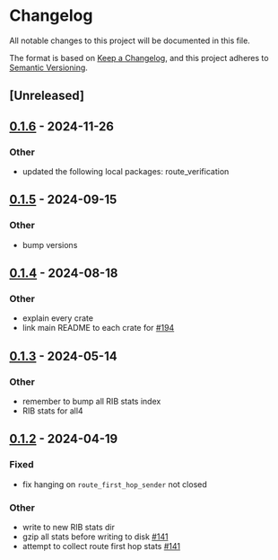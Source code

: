# Changelog
All notable changes to this project will be documented in this file.

The format is based on [Keep a Changelog](https://keepachangelog.com/en/1.0.0/),
and this project adheres to [Semantic Versioning](https://semver.org/spec/v2.0.0.html).

## [Unreleased]

## [0.1.6](https://github.com/SichangHe/internet_route_verification/compare/route_verification_rib_stats-v0.1.5...route_verification_rib_stats-v0.1.6) - 2024-11-26

### Other

- updated the following local packages: route_verification

## [0.1.5](https://github.com/SichangHe/internet_route_verification/compare/route_verification_rib_stats-v0.1.4...route_verification_rib_stats-v0.1.5) - 2024-09-15

### Other

- bump versions

## [0.1.4](https://github.com/SichangHe/internet_route_verification/compare/route_verification_rib_stats-v0.1.3...route_verification_rib_stats-v0.1.4) - 2024-08-18

### Other
- explain every crate
- link main README to each crate for [#194](https://github.com/SichangHe/internet_route_verification/pull/194)

## [0.1.3](https://github.com/SichangHe/internet_route_verification/compare/route_verification_rib_stats-v0.1.2...route_verification_rib_stats-v0.1.3) - 2024-05-14

### Other
- remember to bump all RIB stats index
- RIB stats for all4

## [0.1.2](https://github.com/SichangHe/internet_route_verification/compare/route_verification_rib_stats-v0.1.1...route_verification_rib_stats-v0.1.2) - 2024-04-19

### Fixed
- fix hanging on `route_first_hop_sender` not closed

### Other
- write to new RIB stats dir
- gzip all stats before writing to disk [#141](https://github.com/SichangHe/internet_route_verification/pull/141)
- attempt to collect route first hop stats [#141](https://github.com/SichangHe/internet_route_verification/pull/141)

